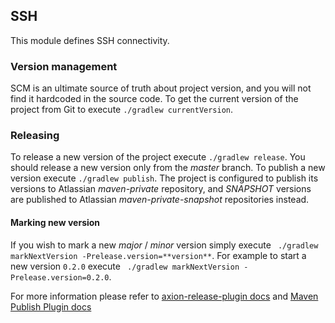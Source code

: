 ## SSH

This module defines SSH connectivity.

### Version management
SCM is an ultimate source of truth about project version, and you will not find it hardcoded in the source code.
To get the current version of the project from Git to execute `./gradlew currentVersion`.

### Releasing
To release a new version of the project execute `./gradlew release`.
You should release a new version only from the *master* branch.
To publish a new version execute `./gradlew publish`. The project is configured to publish its versions to Atlassian 
*maven-private* repository, and *SNAPSHOT* versions are published to Atlassian *maven-private-snapshot* repositories instead.

#### Marking new version
If you wish to mark a new *major* / *minor* version simply execute ` ./gradlew markNextVersion -Prelease.version=**version**`. 
For example to start a new version `0.2.0` execute ` ./gradlew markNextVersion -Prelease.version=0.2.0`.

For more information please refer to [axion-release-plugin docs](http://axion-release-plugin.readthedocs.io/en/latest/index.html) 
and [Maven Publish Plugin docs](https://docs.gradle.org/current/userguide/publishing_maven.html)
